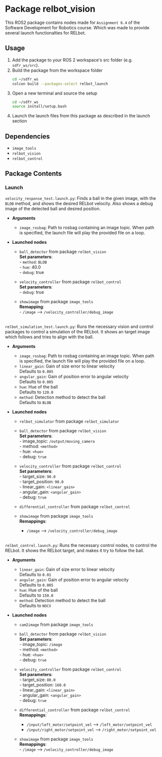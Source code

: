 # Package relbot_vision

This ROS2 package contains nodes made for `Assignment 6.4` of the Software Development for Robotics course. Which was made to provide several launch functionalties for RELbot.

## Usage

1. Add the package to your ROS 2 workspace's src folder (e.g. `sdfr_ws/src`).
2. Build the package from the workspace folder
   ```bash
   cd ~/sdfr_ws
   colcon build --packages-select relbot_launch
   ```
3. Open a new terminal and source the setup
   ```bash
   cd ~/sdfr_ws
   source install/setup.bash
   ```
4. Launch the launch files from this package as described in the launch section

## Dependencies

- `image_tools`
- `relbot_vision`
- `relbot_control`

## Package Contents

### Launch

`velocity_response_test.launch.py`: Finds a ball in the given image, with the `BLOB` method, and shows the desired RELbot velocity. Also shows a debug image of the detected ball and desired position.

- **Arguments**
   - `image_rosbag`: Path to rosbag containing an image topic. When path is specified, the launch file will play the provided file on a loop.

- **Launched nodes**
   - `ball_detector` from package `relbot_vision`  
      **Set parameters**:  
         - `method`: `BLOB`  
         - `hue`: 40.0  
         - `debug`: true   

   - `velocity_controller` from package `relbot_control`  
      **Set parameters**:  
         - `debug`: true

   - `showimage` from package `image_tools`  
      **Remapping**:  
         - `/image` --> `/velocity_controller/debug_image`  
&nbsp;

`relbot_simulation_test.launch.py`: Runs the necessary vision and control packages to control a simulation of the RELbot. It shows an target image which follows and tries to align with the ball.

- **Arguments**
   - `image_rosbag`: Path to rosbag containing an image topic. When path is specified, the launch file will play the provided file on a loop.
   - `linear_gain`: Gain of size error to linear velocity  
   Defaults to `0.005`
   - `angular_gain`: Gain of position error to angular velocity  
   Defaults to `0.005`
   - `hue`: Hue of the ball  
   Defaults to `120.0`
   - `method`: Detection method to detect the ball  
   Defaults to `BLOB`


- **Launched nodes**
   - `relbot_simulator` from package `relbot_simulator`
   - `ball_detector` from package `relbot_vision`  
      **Set parameters**:  
         - image_topic: `/output/moving_camera`  
         - method: `<method>`  
         - hue: `<hue>`  
         - debug: `true`   

   - `velocity_controller` from package `relbot_control`  
      **Set parameters**:  
         - target_size: `90.0`  
         - target_position: `90.0`  
         - linear_gain: `<linear_gain>`  
         - angular_gain: `<angular_gain>`  
         - debug: `true`

   - `differential_controller` from package `relbot_control`  

   - `showimage` from package `image_tools`  
      **Remappings**:           
      - `/image` --> `/velocity_controller/debug_image`  
&nbsp;

`relbot_control.launch.py`: Runs the necessary control nodes, to control the RELbot. It shows the RELbot target, and makes it try to follow the ball.

- **Arguments**
   - `linear_gain`: Gain of size error to linear velocity  
   Defaults to `0.01`
   - `angular_gain`: Gain of position error to angular velocity  
   Defaults to `0.005`
   - `hue`: Hue of the ball  
   Defaults to `150.0`
   - `method`: Detection method to detect the ball  
   Defaults to `NOCV`


- **Launched nodes**
   - `cam2image` from package `image_tools`
   - `ball_detector` from package `relbot_vision`  
      **Set parameters**:  
         - image_topic: `/image`  
         - method: `<method>`  
         - hue: `<hue>`  
         - debug: `true`   

   - `velocity_controller` from package `relbot_control`  
      **Set parameters**:  
         - target_size: `80.0`  
         - target_position: `160.0`  
         - linear_gain: `<linear_gain>`  
         - angular_gain: `<angular_gain>`  
         - debug: `true`

   - `differential_controller` from package `relbot_control`  
      **Remappings**:  
      - `/input/left_motor/setpoint_vel` --> `/left_motor/setpoint_vel`
      - `/input/right_motor/setpoint_vel` --> `/right_motor/setpoint_vel`

   - `showimage` from package `image_tools`  
      **Remappings**:  
         - `/image` --> `/velocity_controller/debug_image`